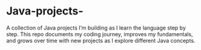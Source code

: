 # Java-projects-
A collection of Java projects I’m building as I learn the language step by step. This repo documents my coding journey, improves my fundamentals, and grows over time with new projects as I explore different Java concepts.
